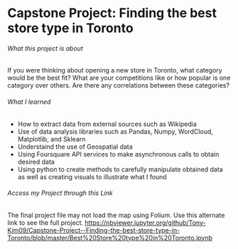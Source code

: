 # Capstone Project: Finding the best store type in Toronto
###### What this project is about
If you were thinking about opening a new store in Toronto, what category would be the best fit? What are your competitions like or how popular is one category over others. Are there any correlations between these categories? 
###### What I learned 
- How to extract data from external sources such as Wikipedia
- Use of data analysis libraries such as Pandas, Numpy, WordCloud, Matplotlib, and Sklearn
- Understaind the use of Geospatial data 
- Using Foursquare API services to make asynchronous calls to obtain desired data
- Using python to create methods to carefully manipulate obtained data as well as creating visuals to illustrate what I found

###### Access my Project through this Link
The final project file may not load the map using Folium. Use this alternate link to see the full project.
https://nbviewer.jupyter.org/github/Tony-Kim09/Capstone-Project--Finding-the-best-store-type-in-Toronto/blob/master/Best%20Store%20type%20in%20Toronto.ipynb
